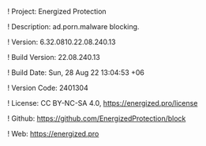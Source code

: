 ! Project: Energized Protection

! Description: ad.porn.malware blocking.

! Version: 6.32.0810.22.08.240.13

! Build Version: 22.08.240.13

! Build Date: Sun, 28 Aug 22 13:04:53 +06

! Version Code: 2401304

! License: CC BY-NC-SA 4.0, https://energized.pro/license

! Github: https://github.com/EnergizedProtection/block

! Web: https://energized.pro
